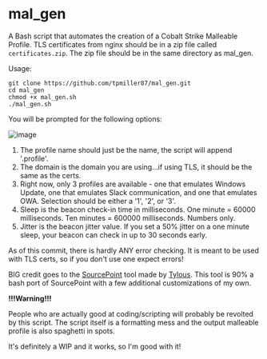 # mal_gen
A Bash script that automates the creation of a Cobalt Strike Malleable Profile. TLS certificates from nginx should be in a zip file called `certificates.zip`. The zip file should be in the same directory as mal_gen.

Usage:
```
git clone https://github.com/tpmiller87/mal_gen.git
cd mal_gen
chmod +x mal_gen.sh
./mal_gen.sh
```

You will be prompted for the following options:

![image](https://github.com/tpmiller87/mal_gen/assets/15959707/4b4c4dc8-07a2-493e-add6-3fff83f2c447)

1. The profile name should just be the name, the script will append '.profile'.
2. The domain is the domain you are using...if using TLS, it should be the same as the certs.
3. Right now, only 3 profiles are available - one that emulates Windows Update, one that emulates Slack communication, and one that emulates OWA. Selection should be either a '1', '2', or '3'.
4. Sleep is the beacon check-in time in milliseconds. One minute = 60000 milliseconds. Ten minutes = 600000 milliseconds. Numbers only.
5. Jitter is the beacon jitter value. If you set a 50% jitter on a one minute sleep, your beacon can check in up to 30 seconds early.

As of this commit, there is hardly ANY error checking. It is meant to be used with TLS certs, so if you don't use one expect errors!

BIG credit goes to the [SourcePoint](https://github.com/Tylous/SourcePoint) tool made by [Tylous](https://github.com/Tylous).
This tool is 90% a bash port of SourcePoint with a few additional customizations of my own.

**!!!Warning!!!**

People who are actually good at coding/scripting will probably be revolted by this script. The script itself is a formatting mess and the output malleable profile is also spaghetti in spots.

It's definitely a WIP and it works, so I'm good with it!
